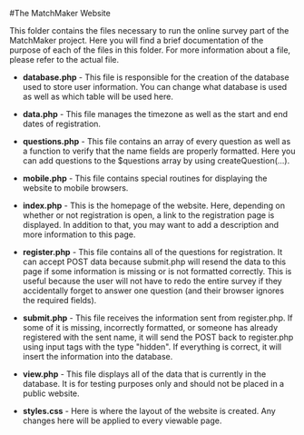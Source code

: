 #The MatchMaker Website

This folder contains the files necessary to run the online survey part of the MatchMaker project. Here you will find a brief documentation of the purpose of each of the files in this folder. For more information about a file, please refer to the actual file.

* __database.php__ - This file is responsible for the creation of the database used to store user information. You can change what database is used as well as which table will be used here.

* __data.php__ - This file manages the timezone as well as the start and end dates of registration.

* __questions.php__ - This file contains an array of every question as well as a function to verify that the name fields are properly formatted. Here you can add questions to the $questions array by using createQuestion(...).

* __mobile.php__ - This file contains special routines for displaying the website to mobile browsers.

* __index.php__ - This is the homepage of the website. Here, depending on whether or not registration is open, a link to the registration page is displayed. In addition to that, you may want to add a description and more information to this page.

* __register.php__ - This file contains all of the questions for registration. It can accept POST data because submit.php will resend the data to this page if some information is missing or is not formatted correctly. This is useful because the user will not have to redo the entire survey if they accidentally forget to answer one question (and their browser ignores the required fields).

* __submit.php__ - This file receives the information sent from register.php. If some of it is missing, incorrectly formatted, or someone has already registered with the sent name, it will send the POST back to register.php using input tags with the type "hidden". If everything is correct, it will insert the information into the database.

* __view.php__ - This file displays all of the data that is currently in the database. It is for testing purposes only and should not be placed in a public website.

* __styles.css__ - Here is where the layout of the website is created. Any changes here will be applied to every viewable page.
